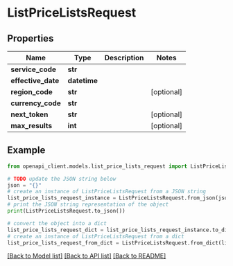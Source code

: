 # ListPriceListsRequest


## Properties

Name | Type | Description | Notes
------------ | ------------- | ------------- | -------------
**service_code** | **str** |  | 
**effective_date** | **datetime** |  | 
**region_code** | **str** |  | [optional] 
**currency_code** | **str** |  | 
**next_token** | **str** |  | [optional] 
**max_results** | **int** |  | [optional] 

## Example

```python
from openapi_client.models.list_price_lists_request import ListPriceListsRequest

# TODO update the JSON string below
json = "{}"
# create an instance of ListPriceListsRequest from a JSON string
list_price_lists_request_instance = ListPriceListsRequest.from_json(json)
# print the JSON string representation of the object
print(ListPriceListsRequest.to_json())

# convert the object into a dict
list_price_lists_request_dict = list_price_lists_request_instance.to_dict()
# create an instance of ListPriceListsRequest from a dict
list_price_lists_request_from_dict = ListPriceListsRequest.from_dict(list_price_lists_request_dict)
```
[[Back to Model list]](../README.md#documentation-for-models) [[Back to API list]](../README.md#documentation-for-api-endpoints) [[Back to README]](../README.md)


